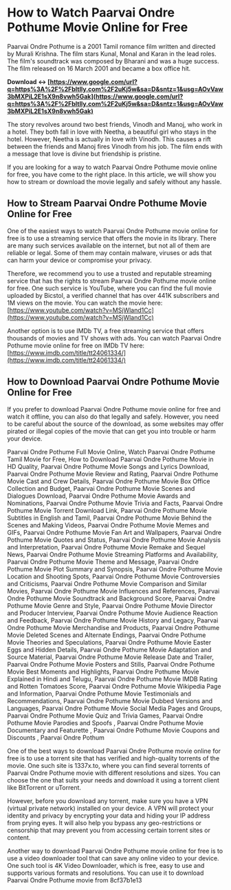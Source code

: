 
 
# How to Watch Paarvai Ondre Pothume Movie Online for Free
 
Paarvai Ondre Pothume is a 2001 Tamil romance film written and directed by Murali Krishna. The film stars Kunal, Monal and Karan in the lead roles. The film's soundtrack was composed by Bharani and was a huge success. The film released on 16 March 2001 and became a box office hit.
 
**Download ↔ [https://www.google.com/url?q=https%3A%2F%2Fbltlly.com%2F2uKj5w&sa=D&sntz=1&usg=AOvVaw3bMXPiL2E1sX9n8vwh5Gak](https://www.google.com/url?q=https%3A%2F%2Fbltlly.com%2F2uKj5w&sa=D&sntz=1&usg=AOvVaw3bMXPiL2E1sX9n8vwh5Gak)**


 
The story revolves around two best friends, Vinodh and Manoj, who work in a hotel. They both fall in love with Neetha, a beautiful girl who stays in the hotel. However, Neetha is actually in love with Vinodh. This causes a rift between the friends and Manoj fires Vinodh from his job. The film ends with a message that love is divine but friendship is pristine.
 
If you are looking for a way to watch Paarvai Ondre Pothume movie online for free, you have come to the right place. In this article, we will show you how to stream or download the movie legally and safely without any hassle.
 
## How to Stream Paarvai Ondre Pothume Movie Online for Free
 
One of the easiest ways to watch Paarvai Ondre Pothume movie online for free is to use a streaming service that offers the movie in its library. There are many such services available on the internet, but not all of them are reliable or legal. Some of them may contain malware, viruses or ads that can harm your device or compromise your privacy.
 
Therefore, we recommend you to use a trusted and reputable streaming service that has the rights to stream Paarvai Ondre Pothume movie online for free. One such service is YouTube, where you can find the full movie uploaded by Bicstol, a verified channel that has over 441K subscribers and 1M views on the movie. You can watch the movie here: [https://www.youtube.com/watch?v=MSjWland1Cc](https://www.youtube.com/watch?v=MSjWland1Cc)
 
Another option is to use IMDb TV, a free streaming service that offers thousands of movies and TV shows with ads. You can watch Paarvai Ondre Pothume movie online for free on IMDb TV here: [https://www.imdb.com/title/tt24061334/](https://www.imdb.com/title/tt24061334/)
 
## How to Download Paarvai Ondre Pothume Movie Online for Free
 
If you prefer to download Paarvai Ondre Pothume movie online for free and watch it offline, you can also do that legally and safely. However, you need to be careful about the source of the download, as some websites may offer pirated or illegal copies of the movie that can get you into trouble or harm your device.
 
Paarvai Ondre Pothume Full Movie Online,  Watch Paarvai Ondre Pothume Tamil Movie for Free,  How to Download Paarvai Ondre Pothume Movie in HD Quality,  Paarvai Ondre Pothume Movie Songs and Lyrics Download,  Paarvai Ondre Pothume Movie Review and Rating,  Paarvai Ondre Pothume Movie Cast and Crew Details,  Paarvai Ondre Pothume Movie Box Office Collection and Budget,  Paarvai Ondre Pothume Movie Scenes and Dialogues Download,  Paarvai Ondre Pothume Movie Awards and Nominations,  Paarvai Ondre Pothume Movie Trivia and Facts,  Paarvai Ondre Pothume Movie Torrent Download Link,  Paarvai Ondre Pothume Movie Subtitles in English and Tamil,  Paarvai Ondre Pothume Movie Behind the Scenes and Making Videos,  Paarvai Ondre Pothume Movie Memes and GIFs,  Paarvai Ondre Pothume Movie Fan Art and Wallpapers,  Paarvai Ondre Pothume Movie Quotes and Status,  Paarvai Ondre Pothume Movie Analysis and Interpretation,  Paarvai Ondre Pothume Movie Remake and Sequel News,  Paarvai Ondre Pothume Movie Streaming Platforms and Availability,  Paarvai Ondre Pothume Movie Theme and Message,  Paarvai Ondre Pothume Movie Plot Summary and Synopsis,  Paarvai Ondre Pothume Movie Location and Shooting Spots,  Paarvai Ondre Pothume Movie Controversies and Criticisms,  Paarvai Ondre Pothume Movie Comparison and Similar Movies,  Paarvai Ondre Pothume Movie Influences and References,  Paarvai Ondre Pothume Movie Soundtrack and Background Score,  Paarvai Ondre Pothume Movie Genre and Style,  Paarvai Ondre Pothume Movie Director and Producer Interview,  Paarvai Ondre Pothume Movie Audience Reaction and Feedback,  Paarvai Ondre Pothume Movie History and Legacy,  Paarvai Ondre Pothume Movie Merchandise and Products,  Paarvai Ondre Pothume Movie Deleted Scenes and Alternate Endings,  Paarvai Ondre Pothume Movie Theories and Speculations,  Paarvai Ondre Pothume Movie Easter Eggs and Hidden Details,  Paarvai Ondre Pothume Movie Adaptation and Source Material,  Paarvai Ondre Pothume Movie Release Date and Trailer,  Paarvai Ondre Pothume Movie Posters and Stills,  Paarvai Ondre Pothume Movie Best Moments and Highlights,  Paarvai Ondre Pothume Movie Explained in Hindi and Telugu,  Paarvai Ondre Pothume Movie IMDB Rating and Rotten Tomatoes Score,  Paarvai Ondre Pothume Movie Wikipedia Page and Information,  Paarvai Ondre Pothume Movie Testimonials and Recommendations,  Paarvai Ondre Pothume Movie Dubbed Versions and Languages,  Paarvai Ondre Pothume Movie Social Media Pages and Groups,  Paarvai Ondre Pothume Movie Quiz and Trivia Games,  Paarvai Ondre Pothume Movie Parodies and Spoofs ,  Paarvai Ondre Pothume Movie Documentary and Featurette ,  Paarvai Ondre Pothume Movie Coupons and Discounts ,  Paarvai Ondre Pothum
 
One of the best ways to download Paarvai Ondre Pothume movie online for free is to use a torrent site that has verified and high-quality torrents of the movie. One such site is 1337x.to, where you can find several torrents of Paarvai Ondre Pothume movie with different resolutions and sizes. You can choose the one that suits your needs and download it using a torrent client like BitTorrent or uTorrent.
 
However, before you download any torrent, make sure you have a VPN (virtual private network) installed on your device. A VPN will protect your identity and privacy by encrypting your data and hiding your IP address from prying eyes. It will also help you bypass any geo-restrictions or censorship that may prevent you from accessing certain torrent sites or content.
 
Another way to download Paarvai Ondre Pothume movie online for free is to use a video downloader tool that can save any online video to your device. One such tool is 4K Video Downloader, which is free, easy to use and supports various formats and resolutions. You can use it to download Paarvai Ondre Pothume movie from
 8cf37b1e13
 
